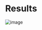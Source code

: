 # Results

![image](https://user-images.githubusercontent.com/98642809/216818956-c4dcd8ca-a7db-492b-bd89-656696ec557d.png)

